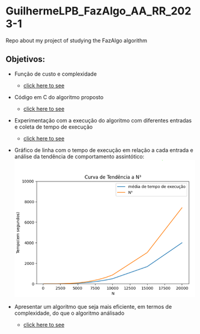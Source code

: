 # GuilhermeLPB_FazAlgo_AA_RR_2023-1

Repo about my project of studying the FazAlgo algorithm

## Objetivos:

-   Função de custo e complexidade
    -   [click here to see](./files/costFunction_Complexity.pdf)
-   Código em C do algoritmo proposto
    -   [click here to see](./code/main.c)
-   Experimentação com a execução do algoritmo com diferentes entradas e coleta de tempo de execução
    -   [click here to see](./files/testsresults.md)

-   Gráfico de linha com o tempo de execução em relação a cada entrada e análise da tendência de comportamento assintótico:
    ![grafico](/files/graphicalrepresentation.png)
-   Apresentar um algoritmo que seja mais eficiente, em termos de complexidade, do que o algoritmo análisado
    -   [click here to see](./)
